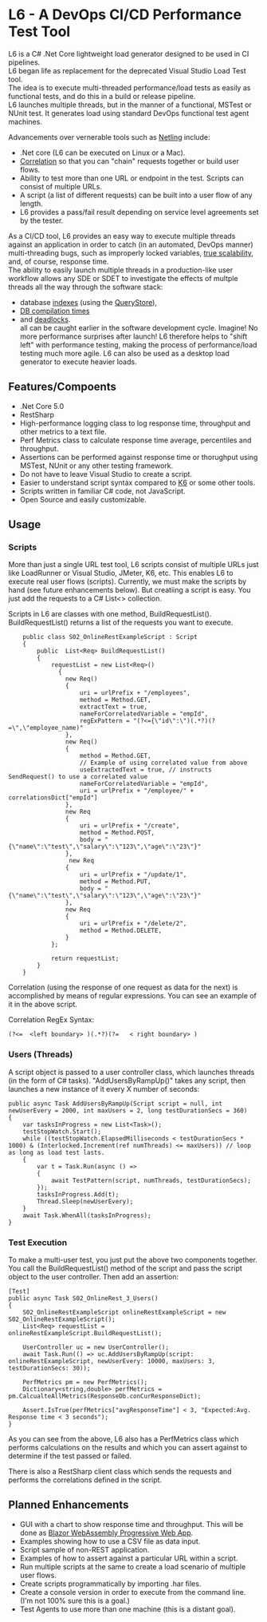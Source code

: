 # L6 - A DevOps CI/CD Performance Test Tool

L6 is a C# .Net Core lightweight load generator designed to be used in CI pipelines.   
L6 began life as replacement for the deprecated Visual Studio Load Test tool.   
The idea is to execute multi-threaded performance/load tests as easily as functional tests, and do this in a build or release pipeline.  
L6 launches multiple threads, but in the manner of a functional, MSTest or NUnit test. It generates load using standard DevOps functional test agent machines.  

Advancements over vernerable tools such as [Netling](https://github.com/hallatore/Netling) include:
- .Net core (L6 can be executed on Linux or a Mac).
- [Correlation](http://www.methodsandtools.com/archive/loadtesterrors1.php) so that you can "chain" requests together or build user flows.
- Ability to test more than one URL or endpoint in the test. Scripts can consist of multiple URLs. 
- A script (a list of different requests) can be built into a user flow of any length.
- L6 provides a pass/fail result depending on service level agreements set by the tester. 

As a CI/CD tool, L6 provides an easy way to execute multiple threads against an application in order to catch (in an automated, DevOps manner) multi-threading bugs, such as improperly locked variables, [true scalability](https://essentialcomputing.wordpress.com/2016/11/13/a-practical-contribution-to-the-meaning-of-scalability-measuring-code-scalability/), and, of course, response time.  
The ability to easily launch multiple threads in a production-like user workflow allows any SDE or SDET to investigate the effects of multple threads all the way through the software stack:   
- database [indexes](https://www.red-gate.com/simple-talk/sql/performance/tune-your-indexing-strategy-with-sql-server-dmvs/) (using the [QueryStore](https://www.red-gate.com/simple-talk/sql/database-administration/the-sql-server-2016-query-store-accessing-query-store-information-using-dmvs/)), 
- [DB compilation times](https://essentialcomputing.wordpress.com/2016/10/06/measuring-compilation-time-in-sql-server/)
- and [deadlocks](https://www.red-gate.com/simple-talk/sql/database-administration/handling-deadlocks-in-sql-server/).  
all can be caught earlier in the software development cycle. Imagine! No more performance surprises after launch!
L6 therefore helps to "shift left" with performance testing, making the process of performance/load testing much more agile. 
L6 can also be used as a desktop load generator to execute heavier loads. 

## Features/Compoents
- .Net Core 5.0
- RestSharp 
- High-performance logging class to log response time, throughput and other metrics to a text file.
- Perf Metrics class to calculate response time average, percentiles and throughput.
- Assertions can be performed against response time or thorughput using MSTest, NUnit or any other testing framework.
- Do not have to leave Visual Studio to create a script. 
- Easier to understand script syntax compared to [K6](https://medium.com/swlh/beginners-guide-to-load-testing-with-k6-ff155885b6db) or some other tools. 
- Scripts written in familiar C# code, not JavaScript.
- Open Source and easily customizable.

## Usage
### Scripts
More than just a single URL test tool, L6 scripts consist of multiple URLs just like LoadRunner or Visual Studio, JMeter, K6, etc. This enables L6 to execute real user flows (scripts).
Currently, we must make the scripts by hand (see future enhancements below). But creatiing a script is easy. You just add the requests to a C# List<> collection.

Scripts in L6 are classes with one method, BuildRequestList(). BuildRequestList() returns a list of the requests you want to execute.

```
    public class S02_OnlineRestExampleScript : Script
    {
        public  List<Req> BuildRequestList()
        {
            requestList = new List<Req>()
              {
                new Req()
                {
                    uri = urlPrefix + "/employees",
                    method = Method.GET,
                    extractText = true,
                    nameForCorrelatedVariable = "empId",           
                    regExPattern = "(?<={\"id\":\")(.*?)(?=\",\"employee_name)"
                },
                new Req()
                {
                    method = Method.GET,
                    // Example of using correlated value from above
                    useExtractedText = true, // instructs SendRequest() to use a correlated value
                    nameForCorrelatedVariable = "empId",
                    uri = urlPrefix + "/employee/" + correlationsDict["empId"]
                },
                new Req
                {
                    uri = urlPrefix + "/create",
                    method = Method.POST,
                    body = "{\"name\":\"test\",\"salary\":\"123\",\"age\":\"23\"}"
                },
                 new Req
                {
                    uri = urlPrefix + "/update/1",
                    method = Method.PUT,
                    body = "{\"name\":\"test\",\"salary\":\"123\",\"age\":\"23\"}"
                },
                new Req
                {
                    uri = urlPrefix + "/delete/2",
                    method = Method.DELETE,
                }
            };

            return requestList;
        }
    }
```

Correlation (using the response of one request as data for the next) is accomplished by means of regular expressions.  You can see an example of it in the above script. 

Correlation RegEx Syntax:  
```
(?<=  <left boundary> )(.*?)(?=   < right boundary> )  
``` 
    
### Users (Threads)
A script object is passed to a user controller class, which launches threads (in the form of C# tasks).
"AddUsersByRampUp()" takes any script, then launches a new instance of it every X number of seconds:

```
public async Task AddUsersByRampUp(Script script = null, int newUserEvery = 2000, int maxUsers = 2, long testDurationSecs = 360)
{
    var tasksInProgress = new List<Task>();
    testStopWatch.Start();
    while ((testStopWatch.ElapsedMilliseconds < testDurationSecs * 1000) & (Interlocked.Increment(ref numThreads) <= maxUsers)) // loop as long as load test lasts. 
    {
        var t = Task.Run(async () =>
        {
            await TestPattern(script, numThreads, testDurationSecs); 
        });
        tasksInProgress.Add(t);
        Thread.Sleep(newUserEvery);
    }
    await Task.WhenAll(tasksInProgress);
}
```
### Test Execution
To make a multi-user test, you just put the above two components together.
You call the BuildRequestList() method of the script and pass the script object to the user controller. Then add an assertion:

```
[Test]
public async Task S02_OnlineRest_3_Users()
{
    S02_OnlineRestExampleScript onlineRestExampleScript = new S02_OnlineRestExampleScript();
    List<Req> requestList = onlineRestExampleScript.BuildRequestList();

    UserController uc = new UserController();
    await Task.Run(() => uc.AddUsersByRampUp(script: onlineRestExampleScript, newUserEvery: 10000, maxUsers: 3, testDurationSecs: 30));

    PerfMetrics pm = new PerfMetrics();
    Dictionary<string,double> perfMetrics = pm.CalcualteAllMetrics(ResponseDb.conCurResponseDict);

    Assert.IsTrue(perfMetrics["avgResponseTime"] < 3, "Expected:Avg. Response time < 3 seconds");
}
```

As you can see from the above, L6 also has a PerfMetrics class which performs calculations on the results and which you can assert against to determine if the test passed or failed.

There is also a RestSharp client class which sends the requests and performs the correlations defined in the script.


## Planned Enhancements
- GUI with a chart to show response time and throughput. This will be done as [Blazor WebAssembly Progressive Web App](https://devblogs.microsoft.com/visualstudio/building-a-progressive-web-app-with-blazor).
- Examples showing how to use a CSV file as data input.
- Script sample of non-REST application.
- Examples of how to assert against a particular URL within a script. 
- Run multiple scripts at the same to create a load scenario of multiple user flows.
- Create scripts programmatically by importing .har files.
- Create a console version in order to execute from the command line. (I'm not 100% sure this is a goal.)
- Test Agents to use more than one machine (this is a distant goal).
